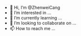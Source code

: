 - 👋 Hi, I’m @ZhenweiCang
- 👀 I’m interested in ...
- 🌱 I’m currently learning ...
- 💞️ I’m looking to collaborate on ...
- 📫 How to reach me ...

<!---
ZhenweiCang/ZhenweiCang is a ✨ special ✨ repository because its `README.md` (this file) appears on your GitHub profile.
You can click the Preview link to take a look at your changes.
--->
